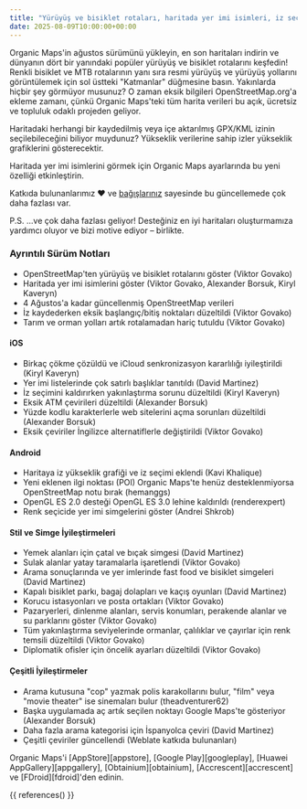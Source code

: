 ```yaml
---
title: "Yürüyüş ve bisiklet rotaları, haritada yer imi isimleri, iz seçimi, yükseklik grafiği ve ağustos sürümünde daha fazlası"
date: 2025-08-09T10:00:00+00:00
---
```


Organic Maps'in ağustos sürümünü yükleyin, en son haritaları indirin ve dünyanın dört bir yanındaki popüler yürüyüş ve bisiklet rotalarını keşfedin! Renkli bisiklet ve MTB rotalarının yanı sıra resmi yürüyüş ve yürüyüş yollarını görüntülemek için sol üstteki "Katmanlar" düğmesine basın. Yakınlarda hiçbir şey görmüyor musunuz? O zaman eksik bilgileri OpenStreetMap.org'a ekleme zamanı, çünkü Organic Maps'teki tüm harita verileri bu açık, ücretsiz ve topluluk odaklı projeden geliyor.

Haritadaki herhangi bir kaydedilmiş veya içe aktarılmış GPX/KML izinin seçilebileceğini biliyor muydunuz? Yükseklik verilerine sahip izler yükseklik grafiklerini gösterecektir.

Haritada yer imi isimlerini görmek için Organic Maps ayarlarında bu yeni özelliği etkinleştirin.

Katkıda bulunanlarımız ❤️ ve [bağışlarınız](@/donate/index.tr.md) sayesinde bu güncellemede çok daha fazlası var.

P.S. ...ve çok daha fazlası geliyor! Desteğiniz en iyi haritaları oluşturmamıza yardımcı oluyor ve bizi motive ediyor – birlikte.

### Ayrıntılı Sürüm Notları

- OpenStreetMap'ten yürüyüş ve bisiklet rotalarını göster (Viktor Govako)
- Haritada yer imi isimlerini göster (Viktor Govako, Alexander Borsuk, Kiryl Kaveryn)
- 4 Ağustos'a kadar güncellenmiş OpenStreetMap verileri
- İz kaydederken eksik başlangıç/bitiş noktaları düzeltildi (Viktor Govako)
- Tarım ve orman yolları artık rotalamadan hariç tutuldu (Viktor Govako)

#### iOS
- Birkaç çökme çözüldü ve iCloud senkronizasyon kararlılığı iyileştirildi (Kiryl Kaveryn)
- Yer imi listelerinde çok satırlı başlıklar tanıtıldı (David Martinez)
- İz seçimini kaldırırken yakınlaştırma sorunu düzeltildi (Kiryl Kaveryn)
- Eksik ATM çevirileri düzeltildi (Alexander Borsuk)
- Yüzde kodlu karakterlerle web sitelerini açma sorunları düzeltildi (Alexander Borsuk)
- Eksik çeviriler İngilizce alternatiflerle değiştirildi (Viktor Govako)

#### Android
- Haritaya iz yükseklik grafiği ve iz seçimi eklendi (Kavi Khalique)
- Yeni eklenen ilgi noktası (POI) Organic Maps'te henüz desteklenmiyorsa OpenStreetMap notu bırak (hemanggs)
- OpenGL ES 2.0 desteği OpenGL ES 3.0 lehine kaldırıldı (renderexpert)
- Renk seçicide yer imi simgelerini göster (Andrei Shkrob)

#### Stil ve Simge İyileştirmeleri
- Yemek alanları için çatal ve bıçak simgesi (David Martinez)
- Sulak alanlar yatay taramalarla işaretlendi (Viktor Govako)
- Arama sonuçlarında ve yer imlerinde fast food ve bisiklet simgeleri (David Martinez)
- Kapalı bisiklet parkı, bagaj dolapları ve kaçış oyunları (David Martinez)
- Korucu istasyonları ve posta ortakları (Viktor Govako)
- Pazaryerleri, dinlenme alanları, servis konumları, perakende alanlar ve su parklarını göster (Viktor Govako)
- Tüm yakınlaştırma seviyelerinde ormanlar, çalılıklar ve çayırlar için renk temsili düzeltildi (Viktor Govako)
- Diplomatik ofisler için öncelik ayarları düzeltildi (Viktor Govako)

#### Çeşitli İyileştirmeler
- Arama kutusuna "cop" yazmak polis karakollarını bulur, "film" veya "movie theater" ise sinemaları bulur (theadventurer62)
- Başka uygulamada aç artık seçilen noktayı Google Maps'te gösteriyor (Alexander Borsuk)
- Daha fazla arama kategorisi için İspanyolca çeviri (David Martinez)
- Çeşitli çeviriler güncellendi (Weblate katkıda bulunanları)

Organic Maps'i [AppStore][appstore], [Google Play][googleplay], [Huawei AppGallery][appgallery], [Obtainium][obtainium], [Accrescent][accrescent] ve [FDroid][fdroid]'den edinin.

{{ references() }}
